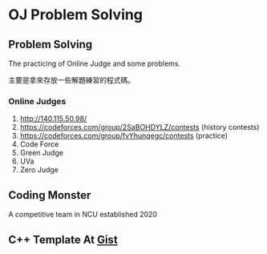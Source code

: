 # OJ Problem Solving

## Problem Solving

The practicing of Online Judge and some problems.

主要是拿來存放一些解題練習的程式碼。

### Online Judges

1. http://140.115.50.98/
2. https://codeforces.com/group/2SaBOHDYLZ/contests (history contests)
3. https://codeforces.com/group/fvYhunqegc/contests (practice)
4. Code Force
5. Green Judge
6. UVa
7. Zero Judge

## Coding Monster

A competitive team in NCU established 2020

## C++ Template At [Gist](https://gist.github.com/Staler2019/0bbbfd4fb13413a44d48ed0ce91576ee)
